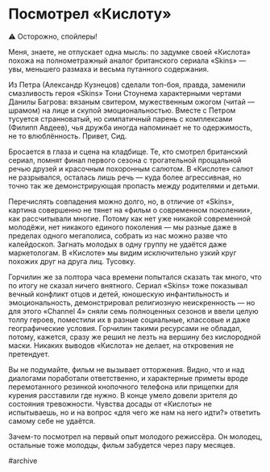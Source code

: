 
# Посмотрел «Кислоту»

⚠️ Осторожно, спойлеры!

Меня, знаете, не отпускает одна мысль: по задумке своей «Кислота» похожа на полнометражный аналог британского сериала «Skins» — увы, меньшего размаха и весьма путанного содержания.

Из Петра (Александр Кузнецов) сделали топ-боя, правда, заменили смазливость героя «Skins» Тони Стоунема характерными чертами Данилы Багрова: вязаным свитером, мужественным ожогом (читай — шрамом) на лице и скупой эмоциональностью. Вместе с Петром тусуется странноватый, но симпатичный парень с комплексами (Филипп Авдеев), чья дружба иногда напоминает не то одержимость, не то влюблённость. Привет, Сид. 

Бросается в глаза и сцена на кладбище. Те, кто смотрел британский сериал, помнят финал первого сезона с трогательной прощальной речью друзей и красочным похоронным салютом. В «Кислоте» салют не разрывался, осталась лишь речь — куда более агрессивная, но точно так же демонстрирующая пропасть между родителями и детьми.

Перечислять совпадения можно долго, но, в отличие от «Skins», картина совершенно не тянет на «фильм о современном поколении», как рассчитывали многие. Потому как нет уже никакой современной молодёжи, нет никакого единого поколения — мы разные даже в пределах одного мегаполиса, собрать из нас можно разве что калейдоскоп. Загнать молодых в одну группу не удаётся даже маркетологам. В «Кислоте» мы видим исключительно узкий круг похожих друг на друга лиц. Тусовку.

Горчилин же за полтора часа времени попытался сказать так много, что по итогу не сказал ничего внятного. Сериал «Skins» тоже показывал вечный конфликт отцов и детей, юношескую инфантильность и эмоциональность, демонстрировал религиозную неискренность — но для этого «Channel 4» сняли семь полноценных сезонов и ввели целую толпу героев, поместили их в разные социальные, классовые и даже географические условия. Горчилин такими ресурсами не обладал, потому, кажется, сразу же решил не лезть на вершину без кислородной маски. Никаких выводов «Кислота» не делает, на откровения не претендует.

Вы не подумайте, фильм не вызывает отторжения. Видно, что и над диалогами поработали ответственно, и характерные приметы вроде перемотанного резинкой кнопочного телефона или прищепки для курения расставили где нужно. В конце умело довели зрителя до состояния тревожности. Чувства досады от «Кислоты» не испытываешь, но и на вопрос «для чего же нам на него идти?» ответить самому себе не удаётся. 

Зачем-то посмотрел на первый опыт молодого режиссёра. Он молодец, остальные тоже молодцы, фильм забудется через пару месяцев.

#archive